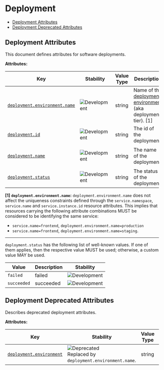 <!-- NOTE: THIS FILE IS AUTOGENERATED. DO NOT EDIT BY HAND. -->
<!-- see templates/registry/markdown/attribute_namespace.md.j2 -->

# Deployment

- [Deployment Attributes](#deployment-attributes)
- [Deployment Deprecated Attributes](#deployment-deprecated-attributes)

## Deployment Attributes

This document defines attributes for software deployments.

**Attributes:**

| Key | Stability | Value Type | Description | Example Values |
|---|---|---|---|---|
| <a id="deployment-environment-name" href="#deployment-environment-name">`deployment.environment.name`</a> | ![Development](https://img.shields.io/badge/-development-blue) | string | Name of the [deployment environment](https://wikipedia.org/wiki/Deployment_environment) (aka deployment tier). [1] | `staging`; `production` |
| <a id="deployment-id" href="#deployment-id">`deployment.id`</a> | ![Development](https://img.shields.io/badge/-development-blue) | string | The id of the deployment. | `1208` |
| <a id="deployment-name" href="#deployment-name">`deployment.name`</a> | ![Development](https://img.shields.io/badge/-development-blue) | string | The name of the deployment. | `deploy my app`; `deploy-frontend` |
| <a id="deployment-status" href="#deployment-status">`deployment.status`</a> | ![Development](https://img.shields.io/badge/-development-blue) | string | The status of the deployment. | `failed`; `succeeded` |

**[1] `deployment.environment.name`:** `deployment.environment.name` does not affect the uniqueness constraints defined through
the `service.namespace`, `service.name` and `service.instance.id` resource attributes.
This implies that resources carrying the following attribute combinations MUST be
considered to be identifying the same service:

- `service.name=frontend`, `deployment.environment.name=production`
- `service.name=frontend`, `deployment.environment.name=staging`.

---

`deployment.status` has the following list of well-known values. If one of them applies, then the respective value MUST be used; otherwise, a custom value MAY be used.

| Value  | Description | Stability |
|---|---|---|
| `failed` | failed | ![Development](https://img.shields.io/badge/-development-blue) |
| `succeeded` | succeeded | ![Development](https://img.shields.io/badge/-development-blue) |

## Deployment Deprecated Attributes

Describes deprecated deployment attributes.

**Attributes:**

| Key | Stability | Value Type | Description | Example Values |
|---|---|---|---|---|
| <a id="deployment-environment" href="#deployment-environment">`deployment.environment`</a> | ![Deprecated](https://img.shields.io/badge/-deprecated-red)<br>Replaced by `deployment.environment.name`. | string | Deprecated, use `deployment.environment.name` instead. | `staging`; `production` |
